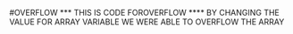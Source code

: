 #OVERFLOW
*** THIS IS CODE FOROVERFLOW ****
BY CHANGING THE VALUE FOR  ARRAY VARIABLE WE WERE ABLE TO OVERFLOW THE ARRAY
